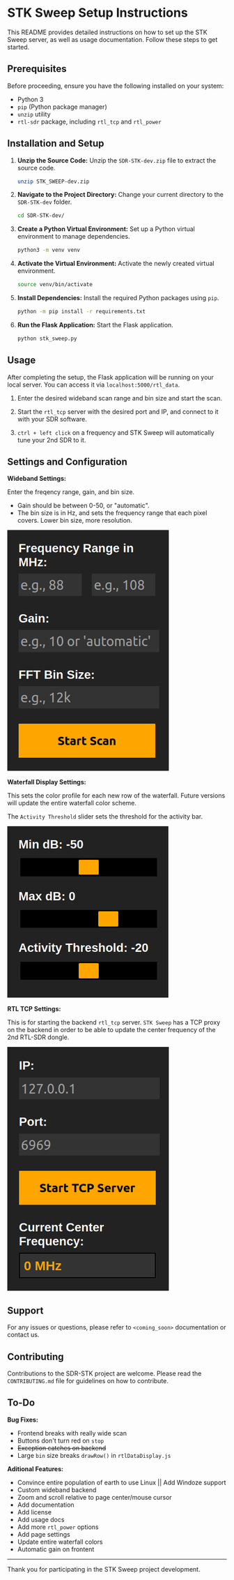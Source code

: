 
# STK Sweep Setup Instructions

This README provides detailed instructions on how to set up the STK Sweep server, as well as usage documentation. Follow these steps to get started.

## Prerequisites

Before proceeding, ensure you have the following installed on your system:
- Python 3
- `pip` (Python package manager)
- `unzip` utility
- `rtl-sdr` package, including `rtl_tcp` and `rtl_power`

## Installation and Setup

1. **Unzip the Source Code:**
   Unzip the `SDR-STK-dev.zip` file to extract the source code.
   ```bash
   unzip STK_SWEEP-dev.zip
   ```

2. **Navigate to the Project Directory:**
   Change your current directory to the `SDR-STK-dev` folder.
   ```bash
   cd SDR-STK-dev/
   ```

3. **Create a Python Virtual Environment:**
   Set up a Python virtual environment to manage dependencies.
   ```bash
   python3 -m venv venv
   ```

4. **Activate the Virtual Environment:**
   Activate the newly created virtual environment.
   ```bash
   source venv/bin/activate
   ```

5. **Install Dependencies:**
   Install the required Python packages using `pip`.
   ```bash
   python -m pip install -r requirements.txt
   ```

6. **Run the Flask Application:**
   Start the Flask application.
   ```bash
   python stk_sweep.py
   ```

## Usage

After completing the setup, the Flask application will be running on your local server. You can access it via `localhost:5000/rtl_data`.

1. Enter the desired wideband scan range and bin size and start the scan.

2. Start the `rtl_tcp` server with the desired port and IP, and connect to it with your SDR software.

3. `ctrl + left click` on a frequency and STK Sweep will automatically tune your 2nd SDR to it.

## Settings and Configuration

**Wideband Settings:**

Enter the freqency range, gain, and bin size.

- Gain should be between 0-50, or "automatic".
- The bin size is in Hz, and sets the frequency range that each pixel covers. Lower bin size, more resolution.

![wideband settings](readme/wideband-settings.png)

**Waterfall Display Settings:**

This sets the color profile for each new row of the waterfall. Future versions will update the entire waterfall color scheme.

The `Activity Threshold` slider sets the threshold for the activity bar.

![waterfall display settings](readme/waterfall-settings.png)

**RTL TCP Settings:**

This is for starting the backend `rtl_tcp` server. `STK Sweep` has a TCP proxy on the backend in order to be able to update the center frequency of the 2nd RTL-SDR dongle.

![rtl_tcp settings](readme/rtl-tcp-settings.png)


## Support

For any issues or questions, please refer to `<coming_soon>` documentation or contact us.

## Contributing

Contributions to the SDR-STK project are welcome. Please read the `CONTRIBUTING.md` file for guidelines on how to contribute.

## To-Do

**Bug Fixes:**
- Frontend breaks with really wide scan
- Buttons don't turn red on `stop`
- ~~Exception catches on backend~~
- Large `bin` size breaks `drawRow()` in `rtlDataDisplay.js`

**Aditional Features:**
- Convince entire population of earth to use Linux || Add Windoze support
- Custom wideband backend
- Zoom and scroll relative to page center/mouse cursor
- Add documentation
- Add license
- Add usage docs
- Add more `rtl_power` options
- Add page settings
- Update entire waterfall colors
- Automatic gain on frontent

---

Thank you for participating in the STK Sweep project development.
